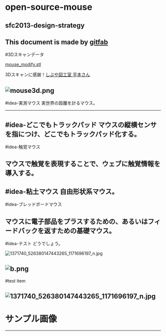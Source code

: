 # open-source-mouse
## sfc2013-design-strategy
This document is made by [gitfab](http://gitfab.org)
---
#3Dスキャンデータ

[mouse_modify.stl](https://raw.github.com/dadaa/open-source-mouse/master/gitfab/resources/mouse_modify.stl)

3Dスキャンに感謝！[しぶや図工室 平本さん](http://shibuya.abbalab.com/)


![mouse3d.png](https://raw.github.com/dadaa/open-source-mouse/master/gitfab/resources/mouse3d.png)
---
#idea-実測マウス
実世界の距離を計るマウス。

---
#idea-どこでもトラックパッド
マウスの縦横センサを指につけ、どこでもトラックパッド化する。
---
#idea-触覚マウス

マウスで触覚を表現することで、ウェブに触覚情報を導入する。
---
#idea-粘土マウス
自由形状系マウス。
---
#idea-ブレッドボードマウス

マウスに電子部品をプラスするための、あるいはフィードバックを返すための基礎マウス。
---
#idea-テスト
どうでしょう。


![1371740_526380147443265_1171696197_n.jpg](https://raw.github.com/dadaa/open-source-mouse/master/gitfab/resources/1371740_526380147443265_1171696197_n.jpg)

![b.png](https://raw.github.com/dadaa/open-source-mouse/master/gitfab/resources/b.png)
---
#test item

![1371740_526380147443265_1171696197_n.jpg](https://raw.github.com/dadaa/open-source-mouse/master/gitfab/resources/1371740_526380147443265_1171696197_n.jpg)
---
# サンプル画像

---

